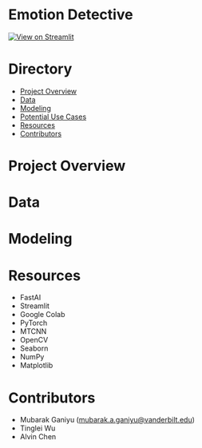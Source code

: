 # Emotion Detective
[![View on Streamlit](https://img.shields.io/badge/Streamlit-View%20on%20Streamlit%20app-ff69b4?logo=streamlit)](https://emotion-detective.streamlit.app/)

# Directory
- [Project Overview](#project-overview)
- [Data](#data)
- [Modeling](#modeling)
- [Potential Use Cases](#potential-use-cases)
- [Resources](#resources)
- [Contributors](#contributors)

# Project Overview

# Data

# Modeling

# Resources
- FastAI
- Streamlit
- Google Colab
- PyTorch
- MTCNN
- OpenCV
- Seaborn
- NumPy
- Matplotlib
# Contributors
- Mubarak Ganiyu (mubarak.a.ganiyu@vanderbilt.edu)
- Tinglei Wu
- Alvin Chen
